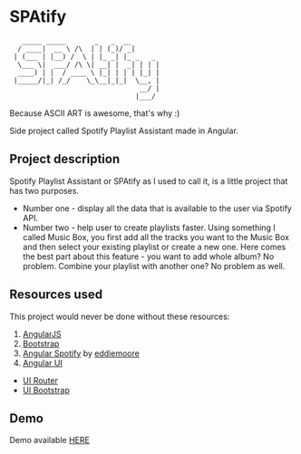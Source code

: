 # SPAtify
```
   _____ _____       _   _  __       
  / ____|  __ \ /\  | | (_)/ _|      
 | (___ | |__) /  \ | |_ _| |_ _   _ 
  \___ \|  ___/ /\ \| __| |  _| | | |
  ____) | |  / ____ \ |_| | | | |_| |
 |_____/|_| /_/    \_\__|_|_|  \__, |
                                __/ |
                               |___/ 
```
Because ASCII ART is awesome, that's why :)

Side project called Spotify Playlist Assistant made in Angular.

## Project description
Spotify Playlist Assistant or SPAtify as I used to call it, is a little project that has two purposes.
* Number one - display all the data that is available to the user via Spotify API.
* Number two - help user to create playlists faster. Using something I called Music Box, you first add all the tracks you want to the Music Box and then select your existing playlist or create a new one. Here comes the best part about this feature - you want to add whole album? No problem. Combine your playlist with another one? No problem as well.

## Resources used
This project would never be done without these resources:
1. [AngularJS](https://github.com/angular/angular.js)
2. [Bootstrap](http://getbootstrap.com/)
3. [Angular Spotify](https://github.com/eddiemoore/angular-spotify) by [eddiemoore](https://github.com/eddiemoore)
4. [Angular UI](https://github.com/angular-ui)
  * [UI Router](https://github.com/angular-ui/ui-router)
  * [UI Bootstrap](https://angular-ui.github.io/bootstrap/)

## Demo
Demo available [HERE](http://jbienkowski311.github.io/spatify)
